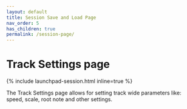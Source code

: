 ```yaml
---
layout: default
title: Session Save and Load Page
nav_order: 5
has_children: true
permalink: /session-page/
---
```


# Track Settings page

{% include launchpad-session.html inline=true %}

The Track Settings page allows for setting track wide parameters like: speed, scale, root note and other settings.
